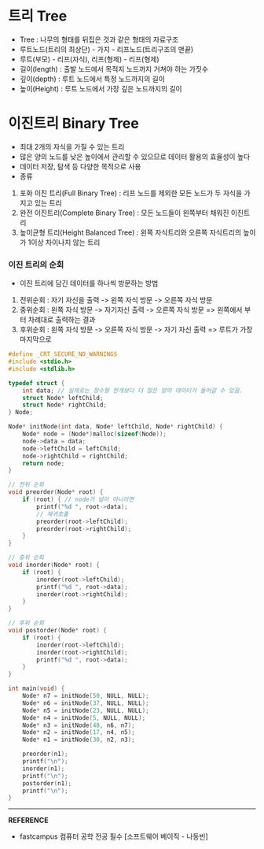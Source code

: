 # 트리 Tree
- Tree : 나무의 형태를 뒤집은 것과 같은 형태의 자료구조
- 루트노드(트리의 최상단) - 가지 - 리프노드(트리구조의 맨끝)
- 루트(부모) - 리프(자식), 리프(형제) - 리프(형제)
- 길이(length) : 출발 노드에서 목적지 노드까지 거쳐야 하는 가짓수
- 깊이(depth) : 루트 노드에서 특정 노드까지의 길이
- 높이(Height) : 루트 노드에서 가장 깊은 노드까지의 길이

# 이진트리 Binary Tree
- 최대 2개의 자식을 가질 수 있는 트리
- 많은 양의 노드를 낮은 높이에서 관리할 수 있으므로 데이터 활용의 효율성이 높다
- 데이터 저장, 탐색 등 다양한 목적으로 사용
- 종류
1. 포화 이진 트리(Full Binary Tree) : 리프 노드를 제외한 모든 노드가 두 자식을 가지고 있는 트리
2. 완전 이진트리(Complete Binary Tree) : 모든 노드들이 왼쪽부터 채워진 이진트리
3. 높이균형 트리(Height Balanced Tree) : 왼쪽 자식트리와 오른쪽 자식트리의 높이가 1이상 차이나지 않는 트리  

### 이진 트리의 순회
- 이진 트리에 담긴 데이터를 하나씩 방문하는 방법
1. 전위순회 : 자기 자신을 출력 -> 왼쪽 자식 방문 -> 오른쪽 자식 방문
2. 중위순회 : 왼쪽 자식 방문 -> 자기자신 출력 -> 오른쪽 자식 방문 => 왼쪽에서 부터 차례대로 출력하는 결과
3. 후위순회 : 왼쪽 자식 방문 -> 오른쪽 자식 방문 -> 자기 자신 출력 => 루트가 가장 마지막으로
```c
#define _CRT_SECURE_NO_WARNINGS
#include <stdio.h>
#include <stdlib.h>

typedef struct {
	int data; // 실제로는 정수형 한개보다 더 많은 양의 데이터가 들어갈 수 있음.
	struct Node* leftChild;
	struct Node* rightChild;
} Node;

Node* initNode(int data, Node* leftChild, Node* rightChild) {
	Node* node = (Node*)malloc(sizeof(Node));
	node->data = data;
	node->leftChild = leftChild;
	node->rightChild = rightChild;
	return node;
}

// 전위 순회
void preorder(Node* root) {
	if (root) { // node가 널이 아니라면
		printf("%d ", root->data);
		// 재귀호출
		preorder(root->leftChild);
		preorder(root->rightChild); 
	}
}

// 중위 순회
void inorder(Node* root) {
	if (root) {
		inorder(root->leftChild);
		printf("%d ", root->data);
		inorder(root->rightChild);
	}
}

// 후위 순회
void postorder(Node* root) {
	if (root) {
		inorder(root->leftChild);		
		inorder(root->rightChild);
		printf("%d ", root->data);
	}
}

int main(void) {
	Node* n7 = initNode(50, NULL, NULL);
	Node* n6 = initNode(37, NULL, NULL);
	Node* n5 = initNode(23, NULL, NULL);
	Node* n4 = initNode(5, NULL, NULL);
	Node* n3 = initNode(48, n6, n7);
	Node* n2 = initNode(17, n4, n5);
	Node* n1 = initNode(30, n2, n3);

	preorder(n1);
	printf("\n");
	inorder(n1);
	printf("\n");
	postorder(n1);
	printf("\n");
}
```
---
__REFERENCE__
- fastcampus 컴퓨터 공학 전공 필수 [소프트웨어 베이직 - 나동빈]